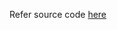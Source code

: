 Refer source code [here](https://colab.research.google.com/drive/1h99RS0uvrEGxSiJbfS8H-5CXJY2dYwga?usp=sharing)